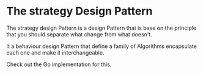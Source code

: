 # The strategy Design Pattern 

The strategy design Pattern is a design Pattern 
that is base on the principle that you should separate what change 
from what doesn't.

It a behaviour design Pattern that define a family of Algorithms encapsulate each one and make it interchangeable. 


Check out the Go implementation for this. 



